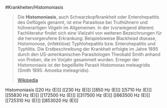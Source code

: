 #Krankheiten/Histomoniasis
> Die **Histomoniasis**, auch Schwarzkopfkrankheit oder Enterohepatitis des Geflügels genannt, ist eine Parasitose bei Truthühnern und hühnerartigen Vögeln im Allgemeinen. In der (vorwiegend älteren) Fachliteratur findet sich eine Vielzahl von weiteren Bezeichnungen für die hervorgerufene Erkrankung: Beispielsweise Blackhead disease, Histomonose, (infektiöse) Typhlohepatitis bzw. Enterohepatitis und Typhlitis. Die Erstbeschreibung der Krankheit erfolgte im Jahre 1895 durch den  US-amerikanischen Parasitologen Theobald Smith anhand von Proben, die im Vorjahr gesammelt wurden. Erreger der Histomoniasis ist der begeißelte Parasit Histomonas meleagridis (Smith 1895: Amoeba meleagridis).
>
> [Wikipedia](https://de.wikipedia.org/wiki/Histomoniasis)

Histomoniasis
[[20 Hz (E)]]
[[230 Hz (E)]]
[[850 Hz (E)]]
[[5710 Hz (E)]]
[[55830 Hz (E)]]
[[172500 Hz (E)]]
[[317500 Hz (E)]]
[[663500 Hz (E)]]
[[725310 Hz (E)]]
[[853020 Hz (E)]]